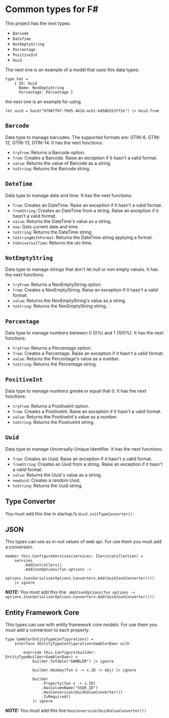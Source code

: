 # Common types for F#

This project has the next types:

- `Barcode`
- `DateTime`
- `NotEmptyString`
- `Percentage`
- `PositiveInt`
- `Uuid`

The next one is an example of a model that uses this data types:

```f#
type Vat =
    { ID: Uuid
      Name: NonEmptyString
      Percentage: Percentage }
```

the next one is an example for using

```f#
let uuid = Guid("9798ff07-f9d5-462d-acb1-bd58b553ff2e") |> Uuid.from 
```

## `Barcode`

Data type to manage barcodes. The supported formats are: GTIN-8, GTIN-12, GTIN-13, GTIN-14. It has the next functions:

- `tryFrom`: Returns a Barcode option.
- `from`: Creates a Barcode. Raise an exception if it hasn't a valid format.
- `value`: Returns the value of Barcode as a string.
- `toString`: Returns the Barcode string.

## `DateTime`

Data type to manage date and time. It has the next functions:

- `from`: Creates an DateTime. Raise an exception if it hasn't a valid format.
- `fromString`: Creates an DateTime from a string. Raise an exception if it hasn't a valid format.
- `value`: Returns the DateTime's value as a string.
- `now`: Gets current date and time.
- `toString`: Returns the DateTime string.
- `toStringWithFormat`: Returns the DateTime string applying a format.
- `toUniversalTime`: Returns the utc time.

## `NotEmptyString`

Data type to manage strings that don't let null or non empty values. It has the next functions:

- `tryFrom`: Returns a NonEmptyString option.
- `from`: Creates a NonEmptyString. Raise an exception if it hasn't a valid format.
- `value`: Returns the NonEmptyString's value as a string.
- `toString`: Returns the NonEmptyString string.

## `Percentage`

Data type to manage numbers between 0 (0%) and 1 (100%). It has the next functions:

- `tryFrom`: Returns a Percentage option.
- `from`: Creates a Percentage. Raise an exception if it hasn't a valid format.
- `value`: Returns the Percentage's value as a number.
- `toString`: Returns the Percentage string.

## `PositiveInt`

Data type to manage numbers greate or equal that 0. It has the next functions:

- `tryFrom`: Returns a PositiveInt option.
- `from`: Creates a PositiveInt. Raise an exception if it hasn't a valid format.
- `value`: Returns the PositiveInt's value as a number.
- `toString`: Returns the PositiveInt string.

## `Uuid`

Data type to manage Universally Unique Identifier. It has the next functions:

- `from`: Creates an Uuid. Raise an exception if it hasn't a valid format.
- `fromString`: Creates an Uuid from a string. Raise an exception if it hasn't a valid format.
- `value`: Returns the Uuid`s value as a string.
- `newUuid`: Creates a random Uuid.
- `toString`: Returns the Uuid string.

## Type Converter

You must add this line in startup.fs `Uuid.initTypeConverter()`:

## JSON

This types can use as in-out values of web api. For use them you must add a conversion.

```f#
member this.ConfigureServices(services: IServiceCollection) =
    services
        .AddControllers()
        .AddJsonOptions(fun options ->
            options.JsonSerializerOptions.Converters.Add(UuidJsonConverter()))
    |> ignore
```

**_NOTE:_** You must add this line `.AddJsonOptions(fun options -> options.JsonSerializerOptions.Converters.Add(UuidJsonConverter()))`


## Entity Framework Core

This types can use with entity framework core models. For use them you must add a conversion to each property.

```f#
type GamblerEntityTypeConfiguration() =
    interface IEntityTypeConfiguration<GamblerDao> with

        override this.Configure(builder: EntityTypeBuilder<GamblerDao>) =
            builder.ToTable("GAMBLER") |> ignore

            builder.HasKey(fun x -> x.ID :> obj) |> ignore

            builder
                .Property(fun x -> x.ID)
                .HasColumnName("USER_ID")
                .HasConversion(UuidValueConverter())
                .IsRequired()
            |> ignore 
```

**_NOTE:_** You must add this line `HasConversion(UuidValueConverter())`


